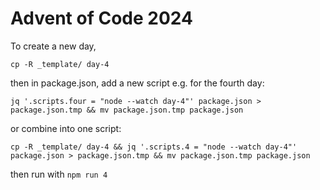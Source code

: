 # Advent of Code 2024

To create a new day,

`cp -R _template/ day-4`

then in package.json, add a new script e.g. for the fourth day:

```
jq '.scripts.four = "node --watch day-4"' package.json > package.json.tmp && mv package.json.tmp package.json
```

or combine into one script:

```
cp -R _template/ day-4 && jq '.scripts.4 = "node --watch day-4"' package.json > package.json.tmp && mv package.json.tmp package.json
```

then run with `npm run 4`
